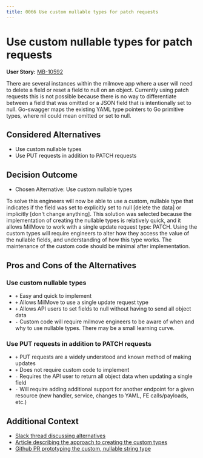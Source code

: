 ```yaml
---
title: 0066 Use custom nullable types for patch requests
---
```

# Use custom nullable types for patch requests

**User Story:** [MB-10592](https://dp3.atlassian.net/browse/MB-10592)

There are several instances within the milmove app where a user will need to delete a field or reset a field to null on an object. Currently using patch requests this is not possible because there is no way to differentiate between a field that was omitted or a JSON field that is intentionally set to null. Go-swagger maps the existing YAML type pointers to Go primitive types, where nil could mean omitted or set to null.

## Considered Alternatives

* Use custom nullable types
* Use PUT requests in addition to PATCH requests

## Decision Outcome

* Chosen Alternative: Use custom nullable types

To solve this engineers will now be able to use a custom, nullable type that indicates if the field was set to explicitly set to null [delete the data] or implicitly [don't change anything]. This solution was selected because the implementation of creating the nullable types is relatively quick, and it allows MilMove to work with a single update request type: PATCH. Using the custom types will require engineers to alter how they access the value of the nullable fields, and understanding of how this type works. The maintenance of the custom code should be minimal after implementation.

## Pros and Cons of the Alternatives

### Use custom nullable types

* `+` Easy and quick to implement
* `+` Allows MilMove to use a single update request type
* `+` Allows API users to set fields to null without having to send all object data
* `-` Custom code will require milmove engineers to be aware of when and why to use nullable types. There may be a small learning curve.

### Use PUT requests in addition to PATCH requests

* `+` PUT requests are a widely understood and known method of making updates
* `+` Does not require custom code to implement
* `-` Requires the API user to return all object data when updating a single field
* `-` Will require adding additional support for another endpoint for a given resource (new handler, service, changes to YAML, FE calls/payloads, etc.)

## Additional Context

* [Slack thread discussing alternatives](https://ustcdp3.slack.com/archives/CP6PTUPQF/p1638833895016700)
* [Article describing the approach to creating the custom types](https://romanyx90.medium.com/handling-json-null-or-missing-values-with-go-swagger-4d7f37a2a7ca)
* [Github PR prototyping the custom, nullable string type](https://github.com/transcom/mymove/pull/7881)
